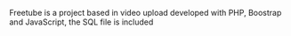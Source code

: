 Freetube is a project based in video upload developed with PHP, Boostrap and JavaScript, the SQL file is included
